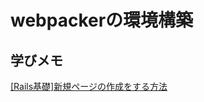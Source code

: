 # webpackerの環境構築
## 学びメモ
[[Rails基礎]新規ページの作成をする方法](https://scrapbox.io/mrble-59675268/%5BRails%E5%9F%BA%E7%A4%8E%5D%E6%96%B0%E8%A6%8F%E3%83%9A%E3%83%BC%E3%82%B8%E3%81%AE%E4%BD%9C%E6%88%90%E3%82%92%E3%81%99%E3%82%8B%E6%96%B9%E6%B3%95)
